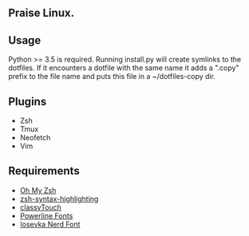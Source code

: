 Praise Linux.
---
## Usage
Python >= 3.5 is required.
Running install.py will create symlinks to the dotfiles. If it encounters a dotfile with the same name it adds a ".copy" prefix to the file name and puts this file in a ~/dotfiles-copy dir.
## Plugins
- Zsh
- Tmux
- Neofetch
- Vim
## Requirements
- [Oh My Zsh](https://github.com/ohmyzsh/ohmyzsh/)
- [zsh-syntax-highlighting](https://github.com/zsh-users/zsh-syntax-highlighting/blob/master/INSTALL.md#oh-my-zsh)
- [classyTouch](https://github.com/yarisgutierrez/classyTouch_oh-my-zsh/)
- [Powerline Fonts](https://github.com/powerline/fonts)
- [Iosevka Nerd Font](https://www.nerdfonts.com/font-downloads)
